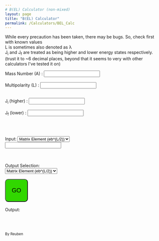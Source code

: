```yaml
---
# B(EL) Calculator (non-mixed)
layout: page
title: "B(EL) Calculator"
permalink: /Calculators/BEL_Calc
---
```




While every precaution has been taken, there may be bugs. So, check first with known values<br>
L is sometimes also denoted as λ<br>
J<sub>i</sub> and J<sub>f</sub> are treated as being higher and lower energy states respectively.<br>
(trust it to ~6 decimal places, beyond that it seems to very with other calculators I've tested it on)<br>



Mass Number (A) :
<input type="number" id="Mass_num" name="Mass_num"><br><br>	<!-- <br> means line break (new line?) -->
Multipolarity (L) :
<input type="number" id="lamda" name="lamda"><br><br>



J<sub>i </sub> (higher) :
<input type="number" id="J_initial" name="J_initial"><br><br>
J<sub>f </sub> (lower) :
<input type="number" id="J_final" name="J_final"><br><br><br><br>




<label for="input_menu_variable"> Input:</label>
<select id="input_menu_variable" name="input_menu_variable">
	<option value="ME_text">Matrix Element (eb^(L/2))</option>
	<option value="BEL_Wu_text">B(EL)↓ (W.u.)</option>
	<option value="BEL_e2fm2L_text">B(EL)↓ (e^2 fm^(2L))</option>
	<option value="ME_efmL_text">Matrix Element (e fm^L)</option>
	<option value="BEL_e2bL_text">B(EL)↓ (e^2 b^L)</option>
	<option value="BEL_e2fm2L_UP_text">B(EL)↑ (e^2 fm^(2L))</option>
	<option value="BEL_e2bL_UP_text">B(EL)↑ (e^2 b^L)</option>
</select><br>
<input type="number" id="Input_num" name="Input_num"><br><br><br>



<label for="want_menu_variable">Output Selection:<br></label>
<select id="want_menu_variable" name="want_menu_variable">
	<option value="ME_text">Matrix Element (eb^(L/2))</option>
	<option value="BEL_Wu_text">B(EL)↓ (W.u.)</option>
	<option value="BEL_e2fm2L_text">B(EL)↓ (e^2 fm^(2L))</option>
	<option value="ME_efmL_text">Matrix Element (e fm^L)</option>
	<option value="BEL_e2bL_text">B(EL)↓ (e^2 b^L)</option>
	<option value="BEL_e2fm2L_UP_text">B(EL)↑ (e^2 fm^(2L))</option>
	<option value="BEL_e2bL_UP_text">B(EL)↑ (e^2 b^L)</option>
</select><br><br>
<button style="background-color: #31d700;
		border-color:black;
		width: 75px;
		height: 75px;
		border-radius: 10px;
		font-size: 20px"
		type="button" onclick="Director()">GO</button>
<br><br>
Output:
<output id="Output_data_1"></output> <output id="Output_data_2"></output>
<p id="Hints_option">  </p>



<script>	// script in java?
	function Director(){

		document.getElementById("Hints_option").innerHTML = "";	// resetting the hint option if it has been triggered


		var Mass_num	= Number(document.getElementById("Mass_num").value);
		var lamda 	= Number(document.getElementById("lamda").value);
		var J_initial 	= Number(document.getElementById("J_initial").value);
		var J_final 	= Number(document.getElementById("J_final").value);
		var Input_num	= Number(document.getElementById("Input_num").value);
		
		var input_menu_variable	= document.getElementById("input_menu_variable").value;
		var want_menu_variable	= document.getElementById("want_menu_variable").value;


		if(input_menu_variable == "ME_text"){
			if(want_menu_variable == "ME_text"){
				document.getElementById("Output_data_1").innerHTML = "COME ON!?!?!?";
				document.getElementById("Output_data_2").innerHTML = "Go Away.";
			}
			if(want_menu_variable == "BEL_Wu_text"){
				document.getElementById("Output_data_1").innerHTML = ME_BEL_Wu(Mass_num, lamda, J_initial, Input_num);
				document.getElementById("Output_data_2").innerHTML = "W.u.";
			}
			if(want_menu_variable == "BEL_e2fm2L_text"){
				document.getElementById("Output_data_1").innerHTML = ME_BEL_e2fm2L(lamda, J_initial, Input_num);
				document.getElementById("Output_data_2").innerHTML = "e^2 fm^"+(2*lamda);
			}
			if(want_menu_variable == "ME_efmL_text"){
				document.getElementById("Output_data_1").innerHTML = ME_eb_efmL(lamda, Input_num);
				document.getElementById("Output_data_2").innerHTML = "e fm^"+lamda;
			}
			if(want_menu_variable == "BEL_e2bL_text"){
				document.getElementById("Output_data_1").innerHTML = ME_BEL_e2bL(J_initial, Input_num);
				document.getElementById("Output_data_2").innerHTML = "e^2 b^"+lamda;
			}
			if(want_menu_variable == "BEL_e2fm2L_UP_text"){
				document.getElementById("Output_data_1").innerHTML = ME_BEL_e2fm2L_UP(lamda, J_initial, J_final, Input_num);
				document.getElementById("Output_data_2").innerHTML = "e^2 fm^"+(2*lamda);
			}
			if(want_menu_variable == "BEL_e2bL_UP_text"){
				document.getElementById("Output_data_1").innerHTML = ME_BEL_e2bL_UP(J_initial, J_final, Input_num);
				document.getElementById("Output_data_2").innerHTML = "e^2 b^"+lamda;
			}
		}

		if(input_menu_variable == "ME_efmL_text"){
			if(want_menu_variable == "ME_text"){
				document.getElementById("Output_data_1").innerHTML = ME_efmL_eb(lamda, Input_num);
				document.getElementById("Output_data_2").innerHTML = "eb^"+(lamda/2);
			}
			if(want_menu_variable == "BEL_Wu_text"){
				document.getElementById("Output_data_1").innerHTML = ME_efmL_BEL_Wu(Mass_num, lamda, J_initial, Input_num);
				document.getElementById("Output_data_2").innerHTML = "W.u.";
			}
			if(want_menu_variable == "BEL_e2fm2L_text"){
				document.getElementById("Output_data_1").innerHTML = BEL_Wu_e2fm2L(Mass_num, lamda, Input_num);
				document.getElementById("Output_data_2").innerHTML = "e^2 fm^"+(2*lamda);
			}
			if(want_menu_variable == "ME_efmL_text"){
				document.getElementById("Output_data_1").innerHTML = "COME ON!?!?!?";
				document.getElementById("Output_data_2").innerHTML = "Have a guess what went wrong.";
			}
			if(want_menu_variable == "BEL_e2bL_text"){
				document.getElementById("Output_data_1").innerHTML = ME_efmL_BEL_e2bL(lamda, J_initial, Input_num);
				document.getElementById("Output_data_2").innerHTML = "e^2 b^"+lamda;
			}
			if(want_menu_variable == "BEL_e2fm2L_UP_text"){
				document.getElementById("Output_data_1").innerHTML = ME_efmL_BEL_e2fm2L_UP(lamda, J_initial, J_final, Input_num);
				document.getElementById("Output_data_2").innerHTML = "e^2 fm^"+(2*lamda);
			}
			if(want_menu_variable == "BEL_e2bL_UP_text"){
				document.getElementById("Output_data_1").innerHTML = ME_efmL_BEL_e2bL_UP(lamda, J_initial, J_final, Input_num);
				document.getElementById("Output_data_2").innerHTML = "e^2 b^"+lamda;
			}
		}

		if(input_menu_variable == "BEL_Wu_text"){
			if(want_menu_variable == "ME_text"){
				document.getElementById("Output_data_1").innerHTML = BEL_Wu_ME(Mass_num, lamda, J_initial, Input_num);
				document.getElementById("Output_data_2").innerHTML = "eb^"+(lamda/2);
			}
			if(want_menu_variable == "BEL_Wu_text"){
				document.getElementById("Output_data_1").innerHTML = "COME ON!?!?!?";
				document.getElementById("Output_data_2").innerHTML = "Idiot.";
			}
			if(want_menu_variable == "BEL_e2fm2L_text"){
				document.getElementById("Output_data_1").innerHTML = BEL_Wu_e2fm2L(Mass_num, lamda, Input_num);
				document.getElementById("Output_data_2").innerHTML = "e^2 fm^"+(2*lamda);
			}
			if(want_menu_variable == "ME_efmL_text"){
				document.getElementById("Output_data_1").innerHTML = BEL_Wu_ME_efmL(Mass_num, lamda, J_initial, Input_num);
				document.getElementById("Output_data_2").innerHTML = "e fm^"+lamda;
			}
			if(want_menu_variable == "BEL_e2bL_text"){
				document.getElementById("Output_data_1").innerHTML = BEL_Wu_e2bL(Mass_num, lamda, Input_num);
				document.getElementById("Output_data_2").innerHTML = "e^2 b^"+lamda;
			}
			if(want_menu_variable == "BEL_e2fm2L_UP_text"){
				document.getElementById("Output_data_1").innerHTML = BEL_Wu_e2fm2L_UP(Mass_num, lamda, J_initial, J_final, Input_num);
				document.getElementById("Output_data_2").innerHTML = "e^2 fm^"+(2*lamda);
			}
			if(want_menu_variable == "BEL_e2bL_UP_text"){
				document.getElementById("Output_data_1").innerHTML = BEL_Wu_e2bL_UP(Mass_num, lamda, J_initial, J_final, Input_num);
				document.getElementById("Output_data_2").innerHTML = "e^2 b^"+lamda;
			}
		}

		if(input_menu_variable == "BEL_e2fm2L_text"){
			if(want_menu_variable == "ME_text"){
				document.getElementById("Output_data_1").innerHTML = BEL_e2fm2L_ME(lamda, J_initial, Input_num);
				document.getElementById("Output_data_2").innerHTML = "eb^"+(lamda/2);
			}
			if(want_menu_variable == "BEL_Wu_text"){
				document.getElementById("Output_data_1").innerHTML = BEL_e2fm2L_Wu(Mass_num, lamda, Input_num);
				document.getElementById("Output_data_2").innerHTML = "W.u.";
			}
			if(want_menu_variable == "BEL_e2fm2L_text"){
				document.getElementById("Output_data_1").innerHTML = "COME ON!?!?!?";
				document.getElementById("Output_data_2").innerHTML = "Why do you even try?";
			}
			if(want_menu_variable == "ME_efmL_text"){
				document.getElementById("Output_data_1").innerHTML = BEL_e2fm2L_ME_efmL(lamda, J_initial, Input_num);
				document.getElementById("Output_data_2").innerHTML = "e fm^"+lamda;
			}
			if(want_menu_variable == "BEL_e2bL_text"){
				document.getElementById("Output_data_1").innerHTML = BEL_e2fm2L_e2bL(lamda, Input_num);
				document.getElementById("Output_data_2").innerHTML = "e^2 b^"+lamda;
			}
			if(want_menu_variable == "BEL_e2fm2L_UP_text"){
				document.getElementById("Output_data_1").innerHTML = BEL_DWN_UP(J_initial, J_final, Input_num);
				document.getElementById("Output_data_2").innerHTML = "e^2 fm^"+(2*lamda);
			}
			if(want_menu_variable == "BEL_e2bL_UP_text"){
				document.getElementById("Output_data_1").innerHTML = BEL_e2fm2L_e2bL_UP(lamda, J_initial, J_final, Input_num);
				document.getElementById("Output_data_2").innerHTML = "e^2 b^"+lamda;
			}
		}

		if(input_menu_variable == "BEL_e2bL_text"){
			if(want_menu_variable == "ME_text"){
				document.getElementById("Output_data_1").innerHTML = BEL_e2bL_ME(J_initial, Input_num);
				document.getElementById("Output_data_2").innerHTML = "eb^"+(lamda/2);
			}
			if(want_menu_variable == "BEL_Wu_text"){
				document.getElementById("Output_data_1").innerHTML = BEL_e2bL_Wu(Mass_num, lamda, Input_num);
				document.getElementById("Output_data_2").innerHTML = "W.u.";
			}
			if(want_menu_variable == "BEL_e2fm2L_text"){
				document.getElementById("Output_data_1").innerHTML = BEL_e2bL_e2fm2L(lamda, Input_num);
				document.getElementById("Output_data_2").innerHTML = "e^2 fm^"+(2*lamda);
			}
			if(want_menu_variable == "ME_efmL_text"){
				document.getElementById("Output_data_1").innerHTML = BEL_e2bL_ME_efmL(lamda, J_initial, Input_num);
				document.getElementById("Output_data_2").innerHTML = "e fm^"+lamda;
			}
			if(want_menu_variable == "BEL_e2bL_text"){
				document.getElementById("Output_data_1").innerHTML = "COME ON!?!?!?";
				document.getElementById("Output_data_2").innerHTML = "Is your brain working?";
			}
			if(want_menu_variable == "BEL_e2fm2L_UP_text"){
				document.getElementById("Output_data_1").innerHTML = BEL_e2bL_e2fm2L_UP(lamda, J_initial, J_final, Input_num);
				document.getElementById("Output_data_2").innerHTML = "e^2 fm^"+(2*lamda);
			}
			if(want_menu_variable == "BEL_e2bL_UP_text"){
				document.getElementById("Output_data_1").innerHTML = BEL_DWN_UP(J_initial, J_final, Input_num);
				document.getElementById("Output_data_2").innerHTML = "e^2 b^"+lamda;
			}
		}

		if(input_menu_variable == "BEL_e2fm2L_UP_text"){
			if(want_menu_variable == "ME_text"){
				document.getElementById("Output_data_1").innerHTML = BEL_e2fm2L_UP_ME(lamda, J_initial, J_final, Input_num);
				document.getElementById("Output_data_2").innerHTML = "eb^"+(lamda/2);
			}
			if(want_menu_variable == "BEL_Wu_text"){
				document.getElementById("Output_data_1").innerHTML = BEL_e2fm2L_UP_Wu(Mass_num, lamda, J_initial, J_final, Input_num);
				document.getElementById("Output_data_2").innerHTML = "W.u.";
			}
			if(want_menu_variable == "BEL_e2fm2L_text"){
				document.getElementById("Output_data_1").innerHTML = BEL_UP_DWN(J_initial, J_final, Input_num);
				document.getElementById("Output_data_2").innerHTML = "e^2 fm^"+(2*lamda);
			}
			if(want_menu_variable == "ME_efmL_text"){
				document.getElementById("Output_data_1").innerHTML = BEL_e2fm2L_UP_ME_efmL(lamda, J_initial, J_final, Input_num);
				document.getElementById("Output_data_2").innerHTML = "e fm^"+lamda;
			}
			if(want_menu_variable == "BEL_e2bL_text"){
				document.getElementById("Output_data_1").innerHTML = BEL_e2fm2L_UP_e2bL(lamda, J_initial, J_final, Input_num);
				document.getElementById("Output_data_2").innerHTML = "e^2 b^"+lamda;
			}
			if(want_menu_variable == "BEL_e2fm2L_UP_text"){
				document.getElementById("Output_data_1").innerHTML = "COME ON!?!?!?";
				document.getElementById("Output_data_2").innerHTML = "I give up...";
			}
			if(want_menu_variable == "BEL_e2bL_UP_text"){
				document.getElementById("Output_data_1").innerHTML = BEL_e2fm2L_UP_e2bL_UP(lamda, J_initial, J_final, Input_num);
				document.getElementById("Output_data_2").innerHTML = "e^2 b^"+lamda;
			}
		}

		if(input_menu_variable == "BEL_e2bL_UP_text"){
			if(want_menu_variable == "ME_text"){
				document.getElementById("Output_data_1").innerHTML = BEL_e2bL_UP_ME(J_initial, J_final, Input_num);
				document.getElementById("Output_data_2").innerHTML = "eb^"+(lamda/2);
			}
			if(want_menu_variable == "BEL_Wu_text"){
				document.getElementById("Output_data_1").innerHTML = BEL_e2bL_UP_Wu(Mass_num, lamda, J_initial, J_final, Input_num);
				document.getElementById("Output_data_2").innerHTML = "W.u.";
			}
			if(want_menu_variable == "BEL_e2fm2L_text"){
				document.getElementById("Output_data_1").innerHTML = BEL_e2bL_UP_e2fm2L(lamda, J_initial, J_final, Input_num);
				document.getElementById("Output_data_2").innerHTML = "e^2 fm^"+(2*lamda);
			}
			if(want_menu_variable == "ME_efmL_text"){
				document.getElementById("Output_data_1").innerHTML = BEL_e2bL_UP_ME_efmL(lamda, J_initial, J_final, Input_num);
				document.getElementById("Output_data_2").innerHTML = "e fm^"+lamda;
			}
			if(want_menu_variable == "BEL_e2bL_text"){
				document.getElementById("Output_data_1").innerHTML = BEL_UP_DWN(J_initial, J_final, Input_num);
				document.getElementById("Output_data_2").innerHTML = "e^2 b^"+lamda;
			}
			if(want_menu_variable == "BEL_e2fm2L_UP_text"){
				document.getElementById("Output_data_1").innerHTML = BEL_e2bL_UP_e2fm2L_UP(lamda, J_initial, J_final, Input_num);
				document.getElementById("Output_data_2").innerHTML = "e^2 fm^"+(2*lamda);
			}
			if(want_menu_variable == "BEL_e2bL_UP_text"){
				document.getElementById("Output_data_1").innerHTML = "COME ON!?!?!?";
				document.getElementById("Output_data_2").innerHTML = "Dont.";
			}
			
		}

		if(Mass_num == 0 && lamda == 0 && J_initial == 0 && J_final == 0 && Input_num == 0){
			document.getElementById("Output_data_1").innerHTML = "For Fucks Sake!!!";
			document.getElementById("Output_data_2").innerHTML = "Put in all the required inputs";
			document.getElementById("Hints_option").innerHTML = "All need the input quantity, <br> M.E. needs lamda, B(EL) needs J_i and lamda (if W.u. add A), upB(EL) ones need J_f <br> Add a number in all boxes whether needed or not";
		}


		
	}

		/* Useful equations that do stuff: */

	function BEL_Wu_e2fm2L(Mass_num, lamda, Input_num){
		// return Input_num * ( ( ( Math.pow((1.2),(2 * lamda)) ) / (4*3.14159265359) ) * (Math.pow(( 3  / (lamda + 3)),2) ) * ( Math.pow(Mass_num,( (2*lamda) / 3)) ));
		return Input_num * (( ((1.2)**(2 * lamda)) / (4*3.14159265359) ) * (( 3  / (lamda + 3)) **2 ) * ( Mass_num **( (2*lamda) / 3) ));
	}

	function BEL_e2fm2L_Wu(Mass_num, lamda, Input_num){
		return Input_num / (( ((1.2)**(2 * lamda)) / (4*3.14159265359) ) * (( 3  / (lamda + 3)) **2 ) * ( Mass_num **( (2*lamda) / 3) ));
	}

	function ME_BEL_e2bL(J_initial, Input_num){
		return (Input_num **(2))/((2*J_initial)+1);
	}

	function BEL_e2bL_ME(J_initial, Input_num){
		return ((Input_num) * ( (2*J_initial) +1 ))**(0.5);
	}


		/* Equations made up of the useful ones: */

	function BEL_Wu_e2bL(Mass_num, lamda, Input_num){
		return UNIT_BEL_e2fm2L_e2bL(lamda, BEL_Wu_e2fm2L(Mass_num, lamda, Input_num));
	}

	function BEL_e2bL_Wu(Mass_num, lamda, Input_num){
		return BEL_e2fm2L_Wu(Mass_num, lamda, UNIT_BEL_e2bL_e2fm2L(lamda, Input_num));
	}

	function ME_eb_efmL(lamda, Input_num){
		return UNIT_ME_eb_efmL(lamda, Input_num);
	}

	function ME_efmL_eb(lamda, Input_num){
		return UNIT_ME_efmL_eb(lamda, Input_num);
	}

	function ME_BEL_e2fm2L(lamda, J_initial, Input_num){
		return UNIT_BEL_e2bL_e2fm2L(lamda, ME_BEL_e2bL(J_initial, Input_num));
	}

	function BEL_e2fm2L_ME(lamda, J_initial, Input_num){
		return BEL_e2bL_ME(J_initial, UNIT_BEL_e2fm2L_e2bL(lamda, Input_num));
	}

	function ME_BEL_Wu(Mass_num, lamda, J_initial, Input_num){
		return BEL_e2fm2L_Wu(Mass_num, lamda, UNIT_BEL_e2bL_e2fm2L(lamda, ME_BEL_e2bL(J_initial, Input_num)));
	}

	function BEL_Wu_ME(Mass_num, lamda, J_initial, Input_num){
		return BEL_e2bL_ME(J_initial, UNIT_BEL_e2fm2L_e2bL(lamda, BEL_Wu_e2fm2L(Mass_num, lamda, Input_num)));
	}

	function ME_efmL_BEL_Wu(Mass_num, lamda, J_initial, Input_num){
		return BEL_e2fm2L_Wu(Mass_num, lamda, UNIT_BEL_e2bL_e2fm2L(lamda, ME_BEL_e2bL(J_initial, UNIT_ME_eb_efmL(lamda, Input_num))));
	}

	function BEL_Wu_ME_efmL(Mass_num, lamda, J_initial, Input_num){
		return UNIT_ME_eb_efmL(lamda, BEL_e2bL_ME(J_initial, UNIT_BEL_e2fm2L_e2bL(lamda, BEL_Wu_e2fm2L(Mass_num, lamda, Input_num))));
	}

	function ME_efmL_BEL_e2bL(lamda, J_initial, Input_num){
		return ME_BEL_e2bL(J_initial, UNIT_ME_efmL_eb(lamda, Input_num));
	}

	function BEL_e2bL_ME_efmL(lamda, J_initial, Input_num){
		return UNIT_ME_eb_efmL(lamda, BEL_e2bL_ME(J_initial, Input_num));
	}

	function ME_efmL_BEL_e2fm2L(lamda, J_initial, Input_num){
		return ME_BEL_e2fm2L(lamda, J_initial, UNIT_ME_efmL_eb(lamda, Input_num));
	}

	function BEL_e2fm2L_ME_efmL(lamda, J_initial, Input_num){
		return UNIT_ME_eb_efmL(lamda, BEL_e2fm2L_ME(lamda, J_initial, Input_num));
	}

	function BEL_e2fm2L_e2bL(lamda, Input_num){
		return UNIT_BEL_e2fm2L_e2bL(lamda, Input_num);
	}

	function BEL_e2bL_e2fm2L(lamda, Input_num){
		return UNIT_BEL_e2bL_e2fm2L(lamda, Input_num);
	}

	function ME_BEL_e2fm2L_UP(lamda, J_initial, J_final, Input_num){
		return BEL_DWN_UP(J_initial, J_final, ME_BEL_e2fm2L(lamda, J_initial, Input_num));
	}

	function ME_BEL_e2bL_UP(J_initial, J_final, Input_num){
		return BEL_DWN_UP(J_initial, J_final, ME_BEL_e2bL(J_initial, Input_num));
	}

	function ME_efmL_BEL_e2fm2L_UP(lamda, J_initial, J_final, Input_num){
		return BEL_DWN_UP(J_initial, J_final, ME_efmL_BEL_e2fm2L(lamda, J_initial, Input_num));
	}

	function ME_efmL_BEL_e2bL_UP(lamda, J_initial, J_final, Input_num){
		return BEL_DWN_UP(J_initial, J_final, ME_efmL_BEL_e2bL(lamda, J_initial, Input_num));
	}

	function BEL_Wu_e2fm2L_UP(Mass_num, lamda, J_initial, J_final, Input_num){
		return BEL_DWN_UP(J_initial, J_final, BEL_Wu_e2fm2L(Mass_num, lamda, Input_num));
	}

	function BEL_Wu_e2bL_UP(Mass_num, lamda, J_initial, J_final, Input_num){
		return BEL_DWN_UP(J_initial, J_final, BEL_Wu_e2bL(Mass_num, lamda, Input_num));
	}

	function BEL_e2fm2L_e2bL_UP(lamda, J_initial, J_final, Input_num){
		return BEL_DWN_UP(J_initial, J_final, UNIT_BEL_e2fm2L_e2bL(lamda, Input_num));
	}

	function BEL_e2bL_e2fm2L_UP(lamda, J_initial, J_final, Input_num){
		return BEL_DWN_UP(J_initial, J_final, UNIT_BEL_e2bL_e2fm2L(lamda, Input_num));
	}

	function BEL_e2fm2L_UP_ME(lamda, J_initial, J_final, Input_num){
		return BEL_e2fm2L_ME(lamda, J_initial, BEL_UP_DWN(J_initial, J_final, Input_num));
	}

	function BEL_e2fm2L_UP_Wu(Mass_num, lamda, J_initial, J_final, Input_num){
		return BEL_e2fm2L_Wu(Mass_num, lamda, BEL_UP_DWN(J_initial, J_final, Input_num));
	}

	function BEL_e2fm2L_UP_ME_efmL(lamda, J_initial, J_final, Input_num){
		return BEL_e2fm2L_ME_efmL(lamda, J_initial, BEL_UP_DWN(J_initial, J_final, Input_num));
	}

	function BEL_e2fm2L_UP_e2bL(lamda, J_initial, J_final, Input_num){
		return UNIT_BEL_e2fm2L_e2bL(lamda, BEL_UP_DWN(J_initial, J_final, Input_num));
	}

	function BEL_e2fm2L_UP_e2bL_UP(lamda, J_initial, J_final, Input_num){	//The middle steps here can probably be skipped but I am too sleepy to double check my thinking.
		return BEL_DWN_UP(J_initial, J_final, UNIT_BEL_e2fm2L_e2bL(lamda, BEL_UP_DWN(J_initial, J_final, Input_num)));
	}

	function BEL_e2bL_UP_ME(J_initial, J_final, Input_num){
		return BEL_e2bL_ME(J_initial, BEL_UP_DWN(J_initial, J_final, Input_num));
	}

	function BEL_e2bL_UP_Wu(Mass_num, lamda, J_initial, J_final, Input_num){
		return BEL_e2bL_Wu(Mass_num, lamda, BEL_UP_DWN(J_initial, J_final, Input_num));
	}

	function BEL_e2bL_UP_e2fm2L(lamda, J_initial, J_final, Input_num){
		return UNIT_BEL_e2bL_e2fm2L(lamda, BEL_UP_DWN(J_initial, J_final, Input_num));
	}

	function BEL_e2bL_UP_ME_efmL(lamda, J_initial, J_final, Input_num){
		return BEL_e2bL_ME_efmL(lamda, J_initial, BEL_UP_DWN(J_initial, J_final, Input_num));
	}

	function BEL_e2bL_UP_e2fm2L_UP(lamda, J_initial, J_final, Input_num){	//The middle steps here can probably be skipped but I am too sleepy to double check my thinking.
		return BEL_DWN_UP(J_initial, J_final, UNIT_BEL_e2bL_e2fm2L(lamda, BEL_UP_DWN(J_initial, J_final, Input_num)));
	}


		/* Up and Down B(EL) converters: */

	function BEL_DWN_UP(J_initial, J_final, Input_num){
		return Input_num * (   ( (2*J_initial)  +1 ) / ( (2*J_final)  +1)  );
	}

	function BEL_UP_DWN(J_initial, J_final, Input_num){
		return Input_num / (   ( (2*J_initial)  +1 ) / ( (2*J_final)  +1)  );
	}


		/* Unit converters: */

	function UNIT_ME_eb_efmL(lamda, Input_num){
		return Input_num *( 100 ** (lamda/2) );
	}

	function UNIT_ME_efmL_eb(lamda, Input_num){
		return Input_num / ( 100 ** (lamda/2) );
	}

	function UNIT_BEL_e2bL_e2fm2L(lamda, Input_num){
		return Input_num * ( 100 **lamda );
	}

	function UNIT_BEL_e2fm2L_e2bL(lamda, Input_num){
		return Input_num / ( 100 **lamda );
	}




</script>

<br><br><br>
<sub>By Reuben</sub>